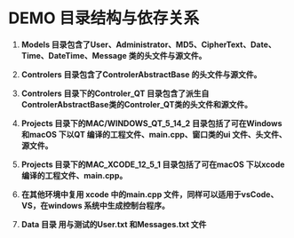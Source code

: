# DEMO 目录结构与依存关系

1. **Models 目录包含了User、Administrator、MD5、CipherText、Date、Time、DateTime、Message 类的头文件与源文件。**
2. **Controlers 目录包含了ControlerAbstractBase 的头文件与源文件。**
3. **Controlers 目录下的Controler_QT 目录包含了派生自ControlerAbstractBase类的Controler_QT类的头文件和源文件。**

4. **Projects 目录下的MAC/WINDOWS_QT_5_14_2 目录包括了可在Windows 和macOS 下以QT 编译的工程文件、main.cpp、窗口类的ui 文件、头文件、源文件。**
5. **Projects 目录下的MAC_XCODE_12_5_1 目录包括了可在macOS 下以xcode 编译的工程文件、main.cpp。**
6. **在其他环境中复用 xcode 中的main.cpp 文件，同样可以适用于vsCode、VS，在windows 系统中生成控制台程序。**
7. **Data 目录 用与测试的User.txt 和Messages.txt 文件**